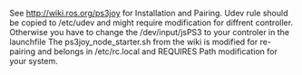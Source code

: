 See http://wiki.ros.org/ps3joy for Installation and Pairing.
Udev rule should be copied to /etc/udev and might require modification for diffrent controller.
Otherwise you have to change the /dev/input/jsPS3 to your controler in the launchfile
The ps3joy_node_starter.sh from the wiki is modified for re-pairing and belongs in /etc/rc.local and REQUIRES Path modification for your system.

